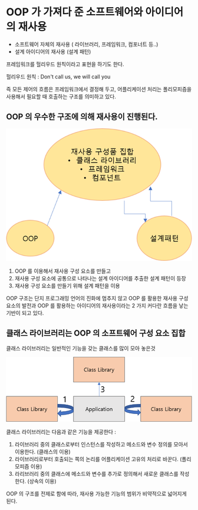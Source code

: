 # OOP 가 가져다 준 소프트웨어와 아이디어의 재사용

-   소프트웨어 자체의 재사용 ( 라이브러리, 프레임워크, 컴포너트 등..)
-   설계 아이디어의 재사용 (설계 패턴)

프레임워크를 헐리우드 원칙이라고 표현을 하기도 한다.

헐리우드 원칙 : Don't call us, we will call you

즉 모든 제어의 흐름은 프레임워크에서 결정해 두고,
어플리케이션 처리는 폴리모피즘을 사용해서 필요할 때 호출하는 구조를 의미하고 있다.

## OOP 의 우수한 구조에 의해 재사용이 진행된다.

![OopStructure](./OopStructure.png)

1. OOP 를 이용해서 재사용 구성 요소를 만들고
2. 재사용 구성 요소에 공통으로 나타나는 설계 아이디어를 추출한 설계 패턴이 등장
3. 재사용 구성 요소를 만들기 위해 설계 패턴을 이용

OOP 구조는 단지 프로그래밍 언어의 진화에 멈추지 않고
OOP 를 활용한 재사용 구성 요소의 발전과
OOP 를 활용하는 아이디어의 재사용이라는
2 가지 커다란 흐름을 낳는 기반이 되고 있다.

## 클래스 라이브러리는 OOP 의 소프트웨어 구성 요소 집합

클래스 라이브러리는 일반적인 기능을 갖는 클래스를 많이 모아 놓은것

![ClassLibrary](./ClassLibrary.png)

클래스 라이브러리는 다음과 같은 기능을 제공한다 :

1. 라이브러리 중의 클래스로부터 인스턴스를 작성하고 메소드와 변수 정의를 모아서 이용한다. (클래스의 이용)
2. 라이브러리로부터 호출되는 쪽의 논리를 어플리케이션 고유의 처리로 바꾼다. (폴리모피즘 이용)
3. 라리브러리 중의 클래스에 메소드와 변수를 추가로 정의해서 새로운 클래스를 작성한다. (상속의 이용)

OOP 의 구조를 전제로 함에 따라, 재사용 가능한 기능의 범위가 비약적으로 넓어지게 된다.
